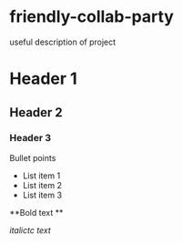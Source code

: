 # friendly-collab-party
useful description of project 


# Header 1 
## Header 2 
### Header 3 

Bullet points 
 - List item 1
 - List item 2
 - List item 3

**Bold text **

*italictc text*
